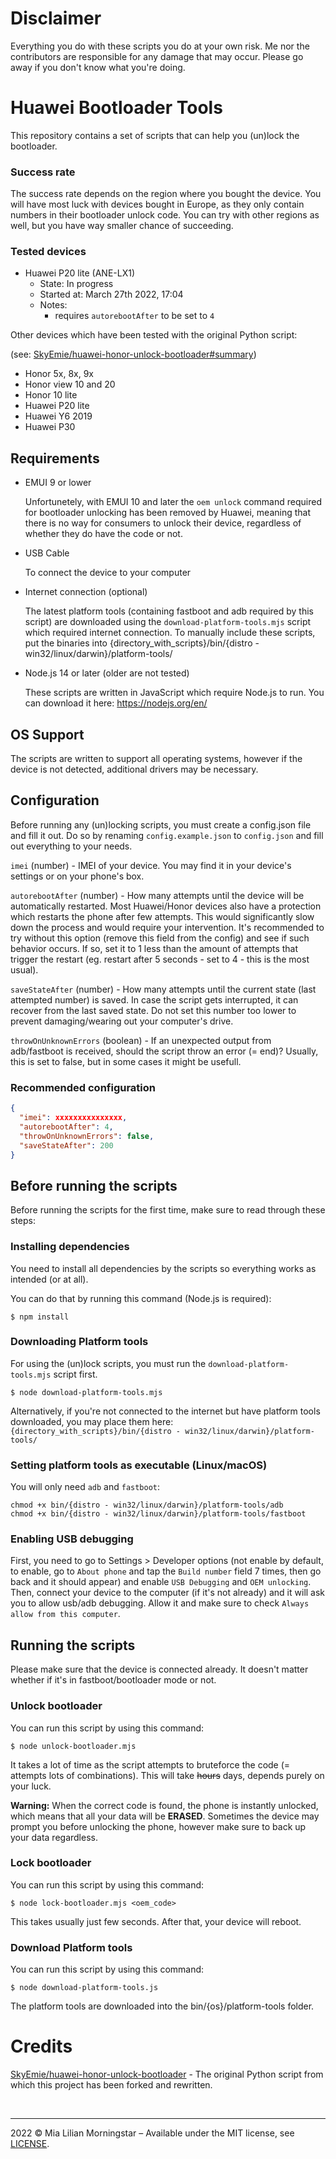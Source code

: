 # Disclaimer

Everything you do with these scripts you do at your own risk. Me nor the contributors are responsible
for any damage that may occur. Please go away if you don't know what you're doing.

# Huawei Bootloader Tools

This repository contains a set of scripts that can help you (un)lock the bootloader.

### Success rate

The success rate depends on the region where you bought the device. You will have most luck with devices
bought in Europe, as they only contain numbers in their bootloader unlock code. You can try with other regions
as well, but you have way smaller chance of succeeding.

### Tested devices

- Huawei P20 lite (ANE-LX1)
  - State: In progress
  - Started at: March 27th 2022, 17:04
  - Notes:
    - requires `autorebootAfter` to be set to `4`

Other devices which have been tested with the original Python script:

(see: [SkyEmie/huawei-honor-unlock-bootloader#summary](https://github.com/SkyEmie/huawei-honor-unlock-bootloader#summary))

- Honor 5x, 8x, 9x
- Honor view 10 and 20
- Honor 10 lite
- Huawei P20 lite
- Huawei Y6 2019
- Huawei P30

## Requirements

- EMUI 9 or lower

  Unfortunetely, with EMUI 10 and later the `oem unlock` command required for bootloader unlocking has been removed by Huawei, meaning
  that there is no way for consumers to unlock their device, regardless of whether they do have the code or not.

- USB Cable

  To connect the device to your computer

- Internet connection (optional)

  The latest platform tools (containing fastboot and adb required by this script) are downloaded using the `download-platform-tools.mjs` script which required internet connection. To manually include these scripts, put the binaries into {directory_with_scripts}/bin/{distro - win32/linux/darwin}/platform-tools/

- Node.js 14 or later (older are not tested)

  These scripts are written in JavaScript which require Node.js to run.
  You can download it here: https://nodejs.org/en/

## OS Support

The scripts are written to support all operating systems, however if the device is not detected, additional drivers may be necessary.

## Configuration

Before running any (un)locking scripts, you must create a config.json file and fill it out.
Do so by renaming `config.example.json` to `config.json` and fill out everything to your needs.

`imei` (number) - IMEI of your device. You may find it in your device's settings or on your phone's box.

`autorebootAfter` (number) - How many attempts until the device will be automatically restarted. Most Huawei/Honor devices also have a protection which restarts the phone after few attempts. This would significantly slow down the process and would require your intervention. It's recommended to try without this option (remove this field from the config) and see if such behavior occurs. If so, set it to 1 less than the amount of attempts that trigger the restart (eg. restart after 5 seconds - set to 4 - this is the most usual).

`saveStateAfter` (number) - How many attempts until the current state (last attempted number) is saved. In case
the script gets interrupted, it can recover from the last saved state. Do not set this number too lower to prevent damaging/wearing out your computer's drive.

`throwOnUnknownErrors` (boolean) - If an unexpected output from adb/fastboot is received, should the script throw an error (= end)? Usually, this is set to false, but in some cases it might be usefull.

### Recommended configuration

```json
{
  "imei": xxxxxxxxxxxxxxx,
  "autorebootAfter": 4,
  "throwOnUnknownErrors": false,
  "saveStateAfter": 200
}
```

## Before running the scripts

Before running the scripts for the first time, make sure to read through these steps:

### Installing dependencies

You need to install all dependencies by the scripts so everything works as intended (or at all).

You can do that by running this command (Node.js is required):

```shell
$ npm install
```

### Downloading Platform tools

For using the (un)lock scripts, you must run the `download-platform-tools.mjs` script first.

```shell
$ node download-platform-tools.mjs
```

Alternatively, if you're not connected to the internet but have platform tools downloaded, you may
place them here: `{directory_with_scripts}/bin/{distro - win32/linux/darwin}/platform-tools/`

### Setting platform tools as executable (Linux/macOS)

You will only need `adb` and `fastboot`:

```
chmod +x bin/{distro - win32/linux/darwin}/platform-tools/adb
chmod +x bin/{distro - win32/linux/darwin}/platform-tools/fastboot
```

### Enabling USB debugging

First, you need to go to Settings > Developer options (not enable by default, to enable,
go to `About phone` and tap the `Build number` field 7 times, then go back and it should appear)
and enable `USB Debugging` and `OEM unlocking`. Then, connect your device to the computer
(if it's not already) and it will ask you to allow usb/adb debugging. Allow it and make sure
to check `Always allow from this computer`.

## Running the scripts

Please make sure that the device is connected already. It doesn't matter
whether if it's in fastboot/bootloader mode or not.

### Unlock bootloader

You can run this script by using this command:

```shell
$ node unlock-bootloader.mjs
```

It takes a lot of time as the script attempts to bruteforce the code (= attempts lots of combinations). This will take ~~hours~~ days, depends purely on your luck.

**Warning:** When the correct code is found, the phone is instantly unlocked, which means that
all your data will be **ERASED**. Sometimes the device may prompt you before unlocking the phone,
however make sure to back up your data regardless.

### Lock bootloader

You can run this script by using this command:

```shell
$ node lock-bootloader.mjs <oem_code>
```

This takes usually just few seconds. After that, your device will reboot.

### Download Platform tools

You can run this script by using this command:

```shell
$ node download-platform-tools.js
```

The platform tools are downloaded into the bin/{os}/platform-tools folder.

# Credits

[SkyEmie/huawei-honor-unlock-bootloader](https://github.com/SkyEmie/huawei-honor-unlock-bootloader) - The original Python script from which this project has been forked and rewritten.

<br>
<hr>

2022 &copy; Mia Lilian Morningstar &ndash; Available under the MIT license, see [LICENSE](LICENSE).
